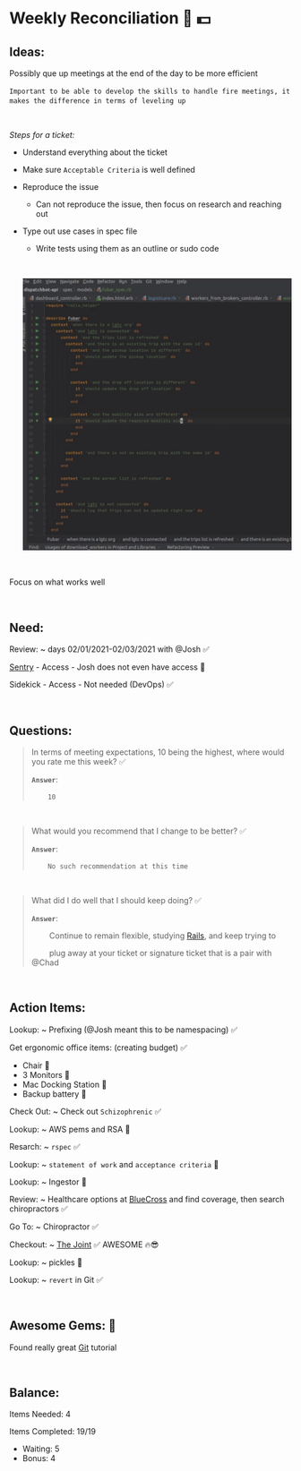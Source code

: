 # **Weekly Reconciliation 🎩 💵**

## **Ideas:**

Possibly que up meetings at the end of the day to be more efficient

`Important to be able to develop the skills to handle fire meetings, it makes the difference in terms of leveling up`

&nbsp;

*Steps for a ticket:*
  * Understand everything about the ticket
  * Make sure `Acceptable Criteria` is well defined
  * Reproduce the issue
    * Can not reproduce the issue, then focus on research and reaching out
  * Type out use cases in spec file
    * Write tests using them as an outline or sudo code

    &nbsp;
  
    ![alt txt](./assets/rspec_example.png)

&nbsp;

Focus on what works well

&nbsp;

## **Need:**

Review: ~ days 02/01/2021-02/03/2021 with @Josh ✅

[Sentry](Sentry.io) - Access - Josh does not even have access 🍏

Sidekick - Access - Not needed (DevOps) ✅

&nbsp;

## **Questions:**

> In terms of meeting expectations, 10 being the highest, where would you rate me this week? ✅
>
> **`Answer`**: 
>
>         10 

&nbsp;

> What would you recommend that I change to be better? ✅
>
> **`Answer`**:
>
>         No such recommendation at this time

&nbsp;

> What did I do well that I should keep doing? ✅
>
> **`Answer`**:
> 
> &nbsp; &nbsp; &nbsp; &nbsp; Continue to remain flexible, studying 
> [Rails](https://guides.rubyonrails.org/ "Rails Guides"), and keep trying to 
>
> &nbsp; &nbsp; &nbsp; &nbsp; plug away at your ticket or signature ticket that is a pair with @Chad

&nbsp;

## **Action Items:**

Lookup: ~ Prefixing (@Josh meant this to be namespacing) ✅

Get ergonomic office items: (creating budget) ✅
  * Chair 🍏
  * 3 Monitors 🍏
  * Mac Docking Station 🍏
  * Backup battery 🍏

Check Out: ~ Check out `Schizophrenic` ✅

Lookup: ~ AWS pems and RSA 💎

Resarch: ~ `rspec` ✅

Lookup: ~ `statement of work` and `acceptance criteria` 💎

Lookup: ~ Ingestor 💎

Review: ~ Healthcare options at [BlueCross](https://members.hcsc.net/wps/portal/bam/!ut/p/a1/hY-7DoJAEEW_xYJSZuQl2kFEBbQyUdjG7JIVSIAlsBr5e1caG9TpZnLP5FwgkABp6KPMqSxFQ6v3TpxrdIrNRRxZ6PoBYmhsLAz8LSIaKpCqAH4ZD__xFyBj5MeHCEheCTbapF7DTDcH0vEb73in3zt1LqRs-7WGGhacVrLoecUzqbOM9fKpZ6LWcIotRC8VPI1AqpotP-q7_VmpH-1VaDkHAy0b2jrBOWGDOXizFztXXWM!/dl5/d5/L2dBISEvZ0FBIS9nQSEh/pw/Z7_JSK31KJ40GHV00IM59I46L2045/act/id=0/p=execution=e1s1/473735894603/=/#Z7_JSK31KJ40GHV00IM59I46L2045) and find coverage, then search chiropractors ✅

Go To: ~ Chiropractor ✅

Checkout: ~ [The Joint](https://www.google.com/maps/place/The+Joint+Chiropractic/@30.282661,-97.793192,12.01z/data=!4m8!1m2!2m1!1sthe+joint+chiropractic!3m4!1s0x0:0x28e3c1a97c2241ac!8m2!3d30.264164!4d-97.7328515) ✅  AWESOME 🔥😎

Lookup: ~ pickles 💎

Lookup: ~ `revert` in Git ✅

&nbsp;

## **Awesome Gems:** 🌹

Found really great [Git](https://www.atlassian.com/git/tutorials/learn-git-with-bitbucket-cloud) tutorial 

&nbsp;

## **Balance:** 

Items Needed: 4

Items Completed: 19/19

  * Waiting: 5
  * Bonus: 4
